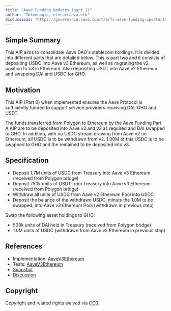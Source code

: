 ```yaml
---
title: "Aave Funding Updates (part 2)"
author: "TokenLogic, efecarranza.eth"
discussions: "https://governance.aave.com/t/arfc-aave-funding-update/15194"
---
```


## Simple Summary

This AIP aims to consolidate Aave DAO's stablecoin holdings. It is divided into different parts that are detailed below. This is part two and it consists of depositing USDC into Aave v3 Ethereum, as well as migrating the v2 position to v3 in Ethereum. Also depositing USDT into Aave v2 Ethereum and swapping DAI and USDC for GHO.

## Motivation

This AIP (Part B) when implemented ensures the Aave Protocol is sufficiently funded to support service providers receiving DAI, GHO and USDT.

The funds transferred from Polygon to Ethereum by the Aave Funding Part A AIP are to be deposited into Aave v2 and v3 as required and DAI swapped to GHO. In addition, with no USDC stream drawing from Aave v2 on Ethereum, all USDC is to be withdrawn from v2. 1.00M of this USDC is to be swapped to GHO and the remained to be deposited into v3.

## Specification

- Deposit 1.7M units of USDC from Treasury into Aave v3 Ethereum (received from Polygon bridge)
- Deposit 750k units of USDT from Treasury into Aave v3 Ethereum (received from Polygon bridge)
- Withdraw all units of USDC from Aave v2 Ethereum Pool into USDC
- Deposit the balance of the withdrawn USDC, minuts the 1.0M to be swapped, into Aave v3 Ethereum Pool (withdrawn in previous step)

Swap the following asset holdings to GHO:

- 500k units of DAI held in Treasury (received from Polygon bridge)
- 1.0M units of USDC (withdrawn from Aave v2 Ethereum in previous step)

## References

- Implementation: [AaveV3Ethereum](https://github.com/bgd-labs/aave-proposals-v3/blob/main/src/20231106_AaveV3Ethereum_AaveFundingUpdates/AaveV3Ethereum_AaveFundingUpdates_20231106.sol)
- Tests: [AaveV3Ethereum](https://github.com/bgd-labs/aave-proposals-v3/blob/main/src/20231106_AaveV3Ethereum_AaveFundingUpdates/AaveV3Ethereum_AaveFundingUpdates_20231106.t.sol)
- [Snapshot](https://snapshot.org/#/aave.eth/proposal/0x099f88e1728760952be26fcb8fc99b26c29336e6a109820b391751b108399ee5)
- [Discussion](https://governance.aave.com/t/arfc-aave-funding-update/15194)

## Copyright

Copyright and related rights waived via [CC0](https://creativecommons.org/publicdomain/zero/1.0/).
